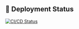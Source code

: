 ## 🚀 Deployment Status

[![CI/CD Status](https://github.com/cleanpygame/cleanpygame/actions/workflows/deploy.yml/badge.svg)](https://github.com/USERNAME/REPO/actions/workflows/deploy.yml)